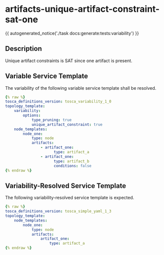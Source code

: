 # artifacts-unique-artifact-constraint-sat-one

{{ autogenerated_notice('./task docs:generate:tests:variability') }}

## Description

Unique artifact constraints is SAT since one artifact is present.

## Variable Service Template

The variability of the following variable service template shall be resolved.

```yaml linenums="1"
{% raw %}
tosca_definitions_version: tosca_variability_1_0
topology_template:
    variability:
        options:
            type_pruning: true
            unique_artifact_constraint: true
    node_templates:
        node_one:
            type: node
            artifacts:
                - artifact_one:
                      type: artifact_a
                - artifact_one:
                      type: artifact_b
                      conditions: false
{% endraw %}
```




## Variability-Resolved Service Template

The following variability-resolved service template is expected.

```yaml linenums="1"
{% raw %}
tosca_definitions_version: tosca_simple_yaml_1_3
topology_template:
    node_templates:
        node_one:
            type: node
            artifacts:
                artifact_one:
                    type: artifact_a
{% endraw %}
```

